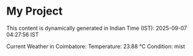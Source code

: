# My Project

This content is dynamically generated in Indian Time (IST): 2025-09-07 04:27:56 IST


Current Weather in Coimbatore:
Temperature: 23.88 °C
Condition: mist
